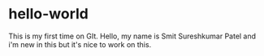 # hello-world
This is my first time on GIt.
Hello, my name is Smit Sureshkumar Patel and i'm new in this but it's nice to work on this. 

